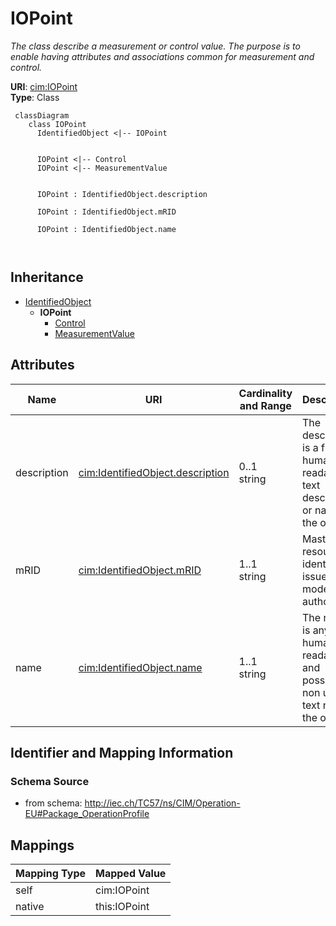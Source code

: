 # IOPoint


_The class describe a measurement or control value. The purpose is to enable having attributes and associations common for measurement and control._





**URI**: [cim:IOPoint](http://iec.ch/TC57/CIM100#IOPoint)<br />
**Type**: Class




```mermaid
 classDiagram
    class IOPoint
      IdentifiedObject <|-- IOPoint
      

      IOPoint <|-- Control
      IOPoint <|-- MeasurementValue
      
      
      IOPoint : IdentifiedObject.description
        
      IOPoint : IdentifiedObject.mRID
        
      IOPoint : IdentifiedObject.name
        
      
```





## Inheritance
* [IdentifiedObject](IdentifiedObject.md)
    * **IOPoint**
        * [Control](Control.md)
        * [MeasurementValue](MeasurementValue.md)



## Attributes


| Name | URI | Cardinality and Range | Description | Inheritance |
| ---  | --- | --- | --- | --- |
| description | [cim:IdentifiedObject.description](http://iec.ch/TC57/CIM100#IdentifiedObject.description) | 0..1 <br />  string  | The description is a free human readable text describing or naming the object | [IdentifiedObject](IdentifiedObject.md) |
| mRID | [cim:IdentifiedObject.mRID](http://iec.ch/TC57/CIM100#IdentifiedObject.mRID) | 1..1 <br />  string  | Master resource identifier issued by a model authority | [IdentifiedObject](IdentifiedObject.md) |
| name | [cim:IdentifiedObject.name](http://iec.ch/TC57/CIM100#IdentifiedObject.name) | 1..1 <br />  string  | The name is any free human readable and possibly non unique text naming the o... | [IdentifiedObject](IdentifiedObject.md) |









## Identifier and Mapping Information







### Schema Source


* from schema: http://iec.ch/TC57/ns/CIM/Operation-EU#Package_OperationProfile





## Mappings

| Mapping Type | Mapped Value |
| ---  | ---  |
| self | cim:IOPoint |
| native | this:IOPoint |




